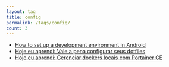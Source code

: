 ```yaml
---
layout: tag
title: config
permalink: /tags/config/
count: 3
---
```


- [How to set up a development environment in Android](https://matan-h.com/how-to-set-up-a-development-environment-in-android/)
- [Hoje eu aprendi: Vale a pena configurar seus dotfiles](https://callmarx.github.io/blog/2022/06/08/dotfiles.html)
- [Hoje eu aprendi: Gerenciar dockers locais com Portainer CE](https://callmarx.github.io/blog/2021/09/03/dockers-e-portainer.html)
